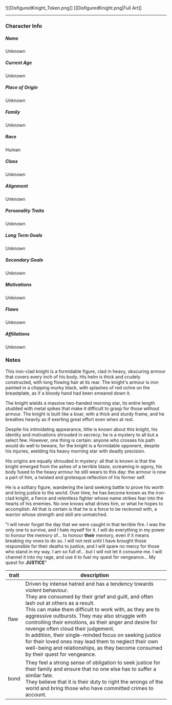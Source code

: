![[DisfiguredKnight_Token.png]]
[[DisfiguredKnight.png|Full Art]]

---
### Character Info

##### Name 
Unknown

##### Current Age
Unknown

##### Place of Origin
Unknown

##### Family
Unknown

##### Race
Human

##### Class
Unknown

##### Alignment
Unknown

##### Personality Traits
Unknown

##### Long Term Goals
Unknown

##### Secondary Goals
Unknown

##### Motivations
Unknown

##### Flaws
Unknown

##### Affiliations
Unknown

### Notes

This iron-clad knight is a formidable figure, clad in heavy, obscuring armour that covers every inch of his body. His helm is thick and crudely constructed, with long flowing hair at its rear. The knight's armour is iron painted in a chipping murky black, with splashes of red ochre on the breastplate, as if a bloody hand had been smeared down it.

The knight wields a massive two-handed morning star, its entire length studded with metal spikes that make it difficult to grasp for those without armour. The knight is built like a boar, with a thick and sturdy frame, and he breathes heavily as if exerting great effort even when at rest.

Despite his intimidating appearance, little is known about this knight, his identity and motivations shrouded in secrecy; he is a mystery to all but a select few. However, one thing is certain: anyone who crosses his path would do well to beware, for the knight is a formidable opponent, despite his injuries, wielding his heavy morning star with deadly precision.

His origins are equally shrouded in mystery: all that is known is that the knight emerged from the ashes of a terrible blaze, screaming in agony, his body fused to the heavy armour he still wears to this day: the armour is now a part of him, a twisted and grotesque reflection of his former self.

He is a solitary figure, wandering the land seeking battle to prove his worth and bring justice to the world. Over time, he has become known as the iron-clad knight, a fierce and relentless fighter whose name strikes fear into the hearts of his enemies. No one knows what drives him, or what he hopes to accomplish. All that is certain is that he is a force to be reckoned with, a warrior whose strength and skill are unmatched.

"I will never forget the day that we were caught in that terrible fire. I was the only one to survive, and I hate myself for it. I will do everything in my power to honour the memory of... to honour **their** memory, even if it means breaking my vows to do so. I will not rest until I have brought those responsible for their deaths to justice, and I will spare no mercy for those who stand in my way. I am so full of... but I will not let it consume me. I will channel it into my rage, and use it to fuel my quest for vengeance... My quest for **JUSTICE**"

| trait | description |
| ----- | ----------- |
| flaw | Driven by intense hatred and has a tendency towards violent behaviour. <br>They are consumed by their grief and guilt, and often lash out at others as a result. <br> This can make them difficult to work with, as they are to aggressive outbursts. They may also struggle with controlling their emotions, as their anger and desire for revenge often cloud their judgement.<br> In addition, their single-minded focus on seeking justice for their loved ones may lead them to neglect their own well-being and relationships, as they become consumed by their quest for vengeance.|
| bond | They feel a strong sense of obligation to seek justice for their family and ensure that no one else has to suffer a similar fate. <br> They believe that it is their duty to right the wrongs of the world and bring those who have committed crimes to account.|



